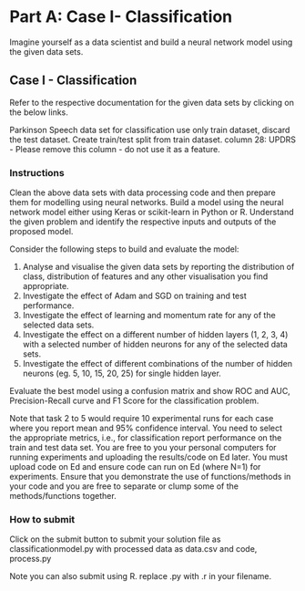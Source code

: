 # Part A: Case I- Classification

Imagine yourself as a data scientist and build a neural network model using the given data sets.

## Case I - Classification

Refer to the respective documentation for the given data sets by clicking on the below links.

Parkinson Speech data set for classification  use only train dataset, discard the test dataset. Create train/test split from train dataset. column 28: UPDRS  - Please remove this column - do not use it as a feature.

### Instructions

Clean the above data sets with data processing code and then prepare them for modelling using neural networks. Build a model using the neural network model either using Keras or scikit-learn in Python or R. Understand the given problem and identify the respective inputs and outputs of the proposed model.

Consider the following steps to build and evaluate the model:

1. Analyse and visualise the given data sets by reporting the distribution of class, distribution of features and any other visualisation you find appropriate.
2. Investigate the effect of Adam and SGD on training and test performance.
3. Investigate the effect of learning and momentum rate for any of the selected data sets.
4. Investigate the effect on a different number of hidden layers (1, 2, 3, 4) with a selected number of hidden neurons for any of the selected data sets.
5. Investigate the effect of different combinations of the number of hidden neurons (eg. 5, 10, 15, 20, 25) for single hidden layer.

Evaluate the best model using a confusion matrix and show ROC and AUC, Precision-Recall curve and F1 Score for the classification problem.

Note that task 2 to 5 would require 10 experimental runs for each case where you report mean and 95% confidence interval. You need to select the appropriate metrics, i.e., for classification report performance on the train and test data set. You are free to you your personal computers for running experiments and uploading the results/code on Ed later.  You must upload code on Ed and ensure code can run on Ed (where N=1) for experiments. Ensure that you demonstrate the use of functions/methods in your code and you are free to separate or clump some of the methods/functions together.

### How to submit

Click on the submit button to submit your solution file as classificationmodel.py with processed data as data.csv and code, process.py

Note you can also submit using R. replace .py with .r in your filename.
